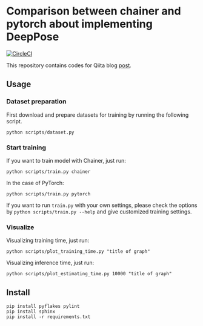 # Comparison between chainer and pytorch about implementing DeepPose

[![CircleCI](https://circleci.com/gh/ynaka81/DeepPoseComparison.svg?style=svg)](https://circleci.com/gh/ynaka81/DeepPoseComparison)

This repository contains codes for Qiita blog [post](http://qiita.com/ynaka81/items/85659dff4d1c2c593f21).

## Usage

### Dataset preparation
First download and prepare datasets for training by running the following script.
```
python scripts/dataset.py
```

### Start training
If you want to train model with Chainer, just run:
```
python scripts/train.py chainer
```
In the case of PyTorch:
```
python scripts/train.py pytorch
```
If you want to run `train.py` with your own settings, please check the options by `python scripts/train.py --help` and give customized training settings.

### Visualize
Visualizing training time, just run:
```
python scripts/plot_training_time.py "title of graph"
```

Visualizing inference time, just run:
```
python scripts/plot_estimating_time.py 10000 "title of graph"
```

## Install
```
pip install pyflakes pylint
pip install sphinx
pip install -r requirements.txt
```
